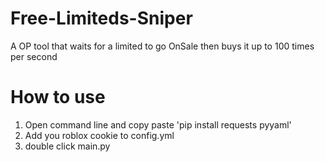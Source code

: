 # Free-Limiteds-Sniper
A OP tool that waits for a limited to go OnSale then buys it up to 100 times per second

# How to use
1. Open command line and copy paste 'pip install requests pyyaml'
1. Add you roblox cookie to config.yml
2. double click main.py

